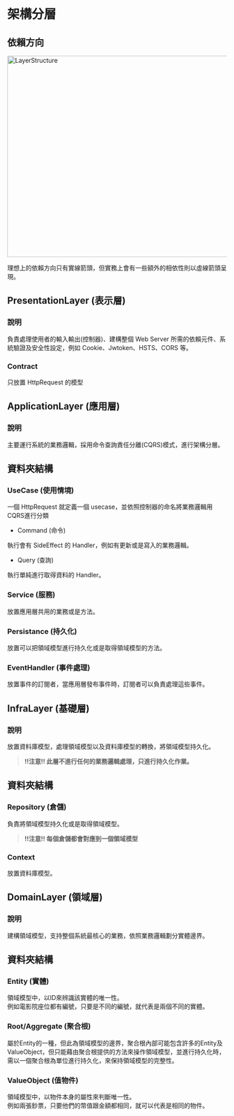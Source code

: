 # 架構分層

## 依賴方向

<img width="878" height="461" alt="LayerStructure" src="https://github.com/user-attachments/assets/1dce73a1-f203-46d0-99e5-e47851df0a83" />

理想上的依賴方向只有實線箭頭，但實務上會有一些額外的相依性則以虛線箭頭呈現。


## PresentationLayer (表示層)

### 說明

負責處理使用者的輸入輸出(控制器)、建構整個 Web Server 所需的依賴元件、系統驗證及安全性設定，例如 Cookie、Jwtoken、HSTS、CORS 等。

### Contract

只放置 HttpRequest 的模型

## ApplicationLayer (應用層)

### 說明

主要運行系統的業務邏輯，採用命令查詢責任分離(CQRS)模式，進行架構分層。

## 資料夾結構

### UseCase (使用情境)

一個 HttpRequest 就定義一個 usecase，並依照控制器的命名將業務邏輯用CQRS進行分類

* Command (命令)

執行會有 SideEffect 的 Handler，例如有更新或是寫入的業務邏輯。

* Query (查詢)

執行單純進行取得資料的 Handler。

### Service (服務)

放置應用層共用的業務或是方法。

### Persistance (持久化)

放置可以把領域模型進行持久化或是取得領域模型的方法。

### EventHandler (事件處理)

放置事件的訂閱者，當應用層發布事件時，訂閱者可以負責處理這些事件。

## InfraLayer (基礎層)

### 說明

放置資料庫模型，處理領域模型以及資料庫模型的轉換，將領域模型持久化。  
>**!!注意!! 此層不進行任何的業務邏輯處理，只進行持久化作業。**

## 資料夾結構

### Repository (倉儲)

負責將領域模型持久化或是取得領域模型。
>**!!注意!! 每個倉儲都會對應到一個領域模型**

### Context

放置資料庫模型。

## DomainLayer (領域層)

### 說明

建構領域模型，支持整個系統最核心的業務，依照業務邏輯劃分實體邊界。

## 資料夾結構

### Entity (實體)

領域模型中，以ID來辨識該實體的唯一性。  
例如電影院座位都有編號，只要是不同的編號，就代表是兩個不同的實體。

### Root/Aggregate (聚合根)

屬於Entity的一種，但此為領域模型的邊界，聚合根內部可能包含許多的Entity及ValueObject，但只能藉由聚合根提供的方法來操作領域模型，並進行持久化時，需以一個聚合根為單位進行持久化，來保持領域模型的完整性。

### ValueObject (值物件)

領域模型中，以物件本身的屬性來判斷唯一性。  
例如兩張鈔票，只要他們的幣值跟金額都相同，就可以代表是相同的物件。
